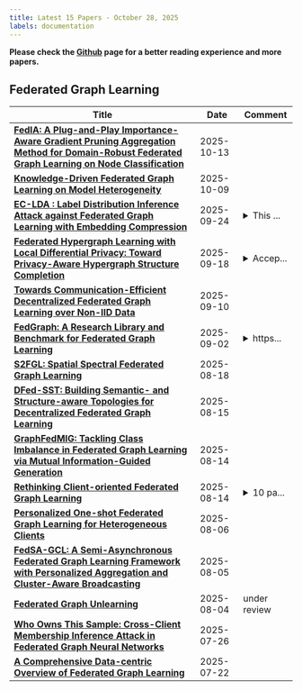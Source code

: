 ```yaml
---
title: Latest 15 Papers - October 28, 2025
labels: documentation
---
```

**Please check the [Github](https://github.com/zezhishao/MTS_Daily_ArXiv) page for a better reading experience and more papers.**

## Federated Graph Learning
| **Title** | **Date** | **Comment** |
| --- | --- | --- |
| **[FedIA: A Plug-and-Play Importance-Aware Gradient Pruning Aggregation Method for Domain-Robust Federated Graph Learning on Node Classification](http://arxiv.org/abs/2509.18171v2)** | 2025-10-13 |  |
| **[Knowledge-Driven Federated Graph Learning on Model Heterogeneity](http://arxiv.org/abs/2501.12624v3)** | 2025-10-09 |  |
| **[EC-LDA : Label Distribution Inference Attack against Federated Graph Learning with Embedding Compression](http://arxiv.org/abs/2505.15140v3)** | 2025-09-24 | <details><summary>This ...</summary><p>This paper has been accepted by 2025 IEEE International Conference on Data Mining (ICDM 2025)</p></details> |
| **[Federated Hypergraph Learning with Local Differential Privacy: Toward Privacy-Aware Hypergraph Structure Completion](http://arxiv.org/abs/2408.05160v3)** | 2025-09-18 | <details><summary>Accep...</summary><p>Accepted by IEEE International Conference on Data Mining 2025 (ICDM2025)</p></details> |
| **[Towards Communication-Efficient Decentralized Federated Graph Learning over Non-IID Data](http://arxiv.org/abs/2509.08409v1)** | 2025-09-10 |  |
| **[FedGraph: A Research Library and Benchmark for Federated Graph Learning](http://arxiv.org/abs/2410.06340v4)** | 2025-09-02 | <details><summary>https...</summary><p>https://github.com/FedGraph/fedgraph</p></details> |
| **[S2FGL: Spatial Spectral Federated Graph Learning](http://arxiv.org/abs/2507.02409v4)** | 2025-08-18 |  |
| **[DFed-SST: Building Semantic- and Structure-aware Topologies for Decentralized Federated Graph Learning](http://arxiv.org/abs/2508.11530v1)** | 2025-08-15 |  |
| **[GraphFedMIG: Tackling Class Imbalance in Federated Graph Learning via Mutual Information-Guided Generation](http://arxiv.org/abs/2508.10471v1)** | 2025-08-14 |  |
| **[Rethinking Client-oriented Federated Graph Learning](http://arxiv.org/abs/2504.14188v2)** | 2025-08-14 | <details><summary>10 pa...</summary><p>10 pages, 7 figures; references added</p></details> |
| **[Personalized One-shot Federated Graph Learning for Heterogeneous Clients](http://arxiv.org/abs/2411.11304v7)** | 2025-08-06 |  |
| **[FedSA-GCL: A Semi-Asynchronous Federated Graph Learning Framework with Personalized Aggregation and Cluster-Aware Broadcasting](http://arxiv.org/abs/2507.18219v2)** | 2025-08-05 |  |
| **[Federated Graph Unlearning](http://arxiv.org/abs/2508.02485v1)** | 2025-08-04 | under review |
| **[Who Owns This Sample: Cross-Client Membership Inference Attack in Federated Graph Neural Networks](http://arxiv.org/abs/2507.19964v1)** | 2025-07-26 |  |
| **[A Comprehensive Data-centric Overview of Federated Graph Learning](http://arxiv.org/abs/2507.16541v1)** | 2025-07-22 |  |

